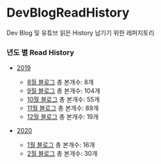 # DevBlogReadHistory
Dev Blog 및 유튜브 읽은 History 남기기 위한 레퍼지토리

### 년도 별 Read History
- [2019](https://github.com/gaepury/DevBlogReadHistory/tree/master/2019)
   - [8월 블로그](https://github.com/gaepury/DevBlogReadHistory/tree/master/2019/08) 총 본개수: 8개
   - [9월 블로그](https://github.com/gaepury/DevBlogReadHistory/tree/master/2019/09) 총 본개수: 104개
   - [10월 블로그](https://github.com/gaepury/DevBlogReadHistory/tree/master/2019/10) 총 본개수: 55개
   - [11월 블로그](https://github.com/gaepury/DevBlogReadHistory/tree/master/2019/11) 총 본개수: 89개
   - [12월 블로그](https://github.com/gaepury/DevBlogReadHistory/tree/master/2019/12) 총 본개수: 19개
   

- [2020](https://github.com/gaepury/DevBlogReadHistory/tree/master/2020)
   - [1월 블로그](https://github.com/gaepury/DevBlogReadHistory/blob/master/2020/01) 총 본개수: 16개
   - [2월 블로그](https://github.com/gaepury/DevBlogReadHistory/blob/master/2020/02) 총 본개수: 30개
